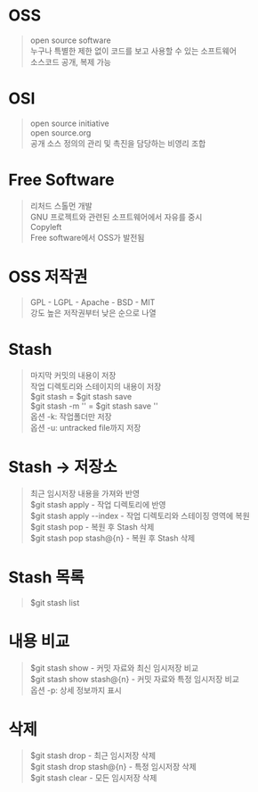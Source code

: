 # OSS
> open source software<br>
누구나 특별한 제한 없이 코드를 보고 사용할 수 있는 소프트웨어<br>
소스코드 공개, 복제 가능

# OSI
> open source initiative<br>
open source.org<br>
공개 소스 정의의 관리 및 촉진을 담당하는 비영리 조합

# Free Software
> 리처드 스톨먼 개발<br>
GNU 프로젝트와 관련된 소프트웨어에서 자유를 중시<br>
Copyleft<br>
Free software에서 OSS가 발전됨

# OSS 저작권
> GPL - LGPL - Apache - BSD - MIT<br>
강도 높은 저작권부터 낮은 순으로 나열

# Stash
> 마지막 커밋의 내용이 저장<br>
작업 디렉토리와 스테이지의 내용이 저장<br>
$git stash = $git stash save<br>
$git stash -m '' = $git stash save ''<br>
옵션 -k: 작업폴더만 저장<br>
옵션 -u: untracked file까지 저장

# Stash -> 저장소
> 최근 임시저장 내용을 가져와 반영<br>
$git stash apply - 작업 디렉토리에 반영<br>
$git stash apply --index - 작업 디렉토리와 스테이징 영역에 복원<br>
$git stash pop - 복원 후 Stash 삭제<br>
$git stash pop stash@{n} - 복원 후 Stash 삭제

# Stash 목록
> $git stash list

# 내용 비교
> $git stash show - 커밋 자료와 최신 임시저장 비교<br>
$git stash show stash@{n} - 커밋 자료와 특정 임시저장 비교<br>
옵션 -p: 상세 정보까지 표시

# 삭제
> $git stash drop - 최근 임시저장 삭제<br>
$git stash drop stash@{n} - 특정 임시저장 삭제<br>
$git stash clear - 모든 임시저장 삭제
